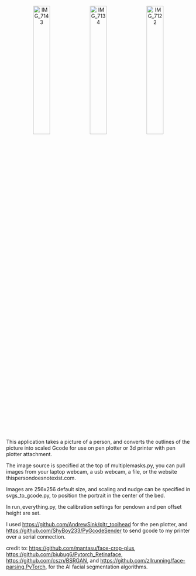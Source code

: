 <p align="center">
  <img src="https://github.com/user-attachments/assets/bf7919b1-8231-47a2-beb9-9acc666d06c1" alt="IMG_7143" width="30%" />
  <img src="https://github.com/user-attachments/assets/d8299bb3-1972-426d-9bca-eac0ee84f003" alt="IMG_7134" width="30%" />
  <img src="https://github.com/user-attachments/assets/471f4930-0a1c-4066-8028-8b24ac9755e9" alt="IMG_7122" width="30%" />
</p>


This application takes a picture of a person, and converts the outlines of the picture into scaled Gcode for use on pen plotter or 3d printer with pen plotter attachment.

The image source is specified at the top of multiplemasks.py, you can pull images from your laptop webcam, a usb webcam, a file, or the website thispersondoesnotexist.com.

Images are 256x256 default size, and scaling and nudge can be specified in svgs_to_gcode.py, to position the portrait in the center of the bed.

In run_everything.py, the calibration settings for pendown and pen offset height are set.

I used https://github.com/AndrewSink/pltr_toolhead for the pen plotter, and https://github.com/ShyBoy233/PyGcodeSender to send gcode to my printer over a serial connection. 

credit to: https://github.com/mantasu/face-crop-plus, https://github.com/biubug6/Pytorch_Retinaface, https://github.com/cszn/BSRGAN, and https://github.com/zllrunning/face-parsing.PyTorch, for the AI facial segmentation algorithms.



